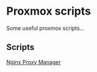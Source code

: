 # Proxmox scripts

Some useful proxmox scripts...

## Scripts

[Nginx Proxy Manager](https://github.com/ej52/proxmox/tree/main/lxc/nginx-proxy-manager)